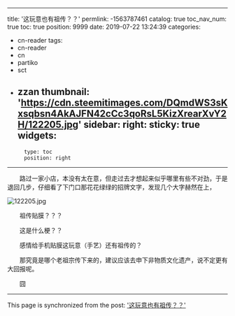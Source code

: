 
---
title: '这玩意也有祖传？？'
permlink: -1563787461
catalog: true
toc_nav_num: true
toc: true
position: 9999
date: 2019-07-22 13:24:39
categories:
- cn-reader
tags:
- cn-reader
- cn
- partiko
- sct
- zzan
thumbnail: 'https://cdn.steemitimages.com/DQmdWS3sKxsqbsn4AkAJFN42cCc3qoRsL5KizXrearXvY2H/122205.jpg'
sidebar:
    right:
        sticky: true
widgets:
    -
        type: toc
        position: right
---


　　路过一家小店，本没有太在意，但走过去才想起来似乎哪里有些不对劲，于是退回几步，仔细看了下门口那花花绿绿的招牌文字，发现几个大字赫然在上，

![122205.jpg](https://cdn.steemitimages.com/DQmdWS3sKxsqbsn4AkAJFN42cCc3qoRsL5KizXrearXvY2H/122205.jpg)

　　祖传贴膜？？？

　　这是什么梗？？

　　感情给手机贴膜这玩意（手艺）还有祖传的？

　　那究竟是哪个老祖宗传下来的，建议应该去申下非物质文化遗产，说不定更有大回报呢。

　　囧

- - -

This page is synchronized from the post: ['这玩意也有祖传？？'](https://steemit.com/@rivalhw/-1563787461)
